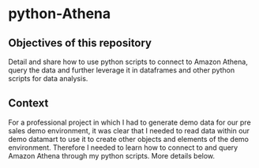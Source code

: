 # python-Athena

## Objectives of this repository
Detail and share how to use python scripts to connect to Amazon Athena, query the data and further leverage it in dataframes and other python scripts for data analysis.

## Context
For a professional project in which I had to generate demo data for our pre sales demo environment, it was clear that I needed to read data within our demo datamart to use it to create other objects and elements of the demo environment. 
Therefore I needed to learn how to connect to and query Amazon Athena through my python scripts.
More details below.


